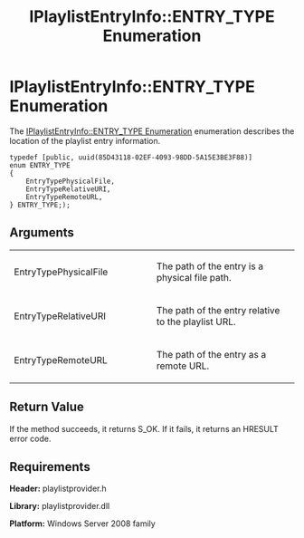 ﻿---
title: IPlaylistEntryInfo::ENTRY_TYPE Enumeration
TOCTitle: IPlaylistEntryInfo::ENTRY_TYPE Enumeration
ms:assetid: c0881e6d-daac-4f14-a61a-9c587c347cc9
ms:mtpsurl: https://msdn.microsoft.com/en-us/library/Dd146290(v=VS.90)
ms:contentKeyID: 19132361
ms.date: 05/02/2012
mtps_version: v=VS.90
---

# IPlaylistEntryInfo::ENTRY\_TYPE Enumeration

The [IPlaylistEntryInfo::ENTRY\_TYPE Enumeration](iplaylistentryinfo-entry-type-enumeration.md) enumeration describes the location of the playlist entry information.

    typedef [public, uuid(85D43118-02EF-4093-98DD-5A15E3BE3F88)] 
    enum ENTRY_TYPE
    {
        EntryTypePhysicalFile,
        EntryTypeRelativeURI, 
        EntryTypeRemoteURL,
    } ENTRY_TYPE;);

## Arguments

<table>
<colgroup>
<col style="width: 50%" />
<col style="width: 50%" />
</colgroup>
<tbody>
<tr class="odd">
<td><p>EntryTypePhysicalFile</p></td>
<td><p>The path of the entry is a physical file path.</p></td>
</tr>
<tr class="even">
<td><p>EntryTypeRelativeURI</p></td>
<td><p>The path of the entry relative to the playlist URL.</p></td>
</tr>
<tr class="odd">
<td><p>EntryTypeRemoteURL</p></td>
<td><p>The path of the entry as a remote URL.</p></td>
</tr>
</tbody>
</table>


## Return Value

If the method succeeds, it returns S\_OK. If it fails, it returns an HRESULT error code.

## Requirements

**Header:** playlistprovider.h

**Library:** playlistprovider.dll

**Platform:** Windows Server 2008 family

